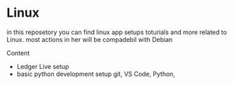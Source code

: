 # Linux

in this reposetory you can find linux app setups toturials and more related to Linux.
most actions in her will be compadebil with Debian

Content
- Ledger Live setup
- basic python development setup
 git, VS Code, Python, 
